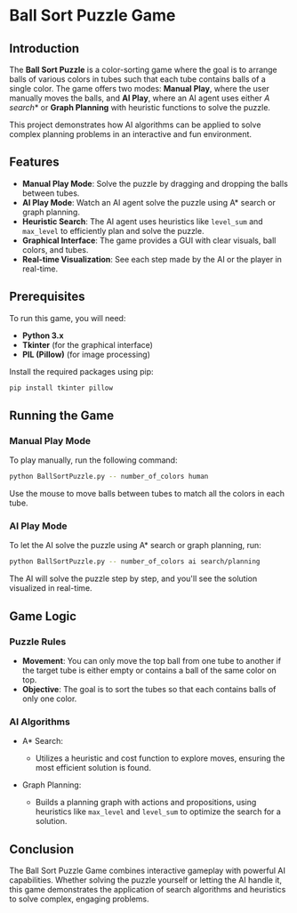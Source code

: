 # Ball Sort Puzzle Game

## Introduction
The **Ball Sort Puzzle** is a color-sorting game where the goal is to arrange balls of various colors in tubes such that each tube contains balls of a single color. The game offers two modes: **Manual Play**, where the user manually moves the balls, and **AI Play**, where an AI agent uses either **A* search** or **Graph Planning** with heuristic functions to solve the puzzle.

This project demonstrates how AI algorithms can be applied to solve complex planning problems in an interactive and fun environment.

## Features
- **Manual Play Mode**: Solve the puzzle by dragging and dropping the balls between tubes.
- **AI Play Mode**: Watch an AI agent solve the puzzle using A* search or graph planning.
- **Heuristic Search**: The AI agent uses heuristics like `level_sum` and `max_level` to efficiently plan and solve the puzzle.
- **Graphical Interface**: The game provides a GUI with clear visuals, ball colors, and tubes.
- **Real-time Visualization**: See each step made by the AI or the player in real-time.

## Prerequisites

To run this game, you will need:
- **Python 3.x**
- **Tkinter** (for the graphical interface)
- **PIL (Pillow)** (for image processing)

Install the required packages using pip:
```bash
pip install tkinter pillow
```
## Running the Game

### Manual Play Mode

To play manually, run the following command:

```bash
python BallSortPuzzle.py -- number_of_colors human
```
Use the mouse to move balls between tubes to match all the colors in each tube.
### AI Play Mode
To let the AI solve the puzzle using A* search or graph planning, run:

```bash
python BallSortPuzzle.py -- number_of_colors ai search/planning
```
The AI will solve the puzzle step by step, and you'll see the solution visualized in real-time.
## Game Logic

### Puzzle Rules

- **Movement**: You can only move the top ball from one tube to another if the target tube is either empty or contains a ball of the same color on top.
- **Objective**: The goal is to sort the tubes so that each contains balls of only one color.

### AI Algorithms

- A* Search:
  - Utilizes a heuristic and cost function to explore moves, ensuring the most efficient solution is found.

- Graph Planning:
  - Builds a planning graph with actions and propositions, using heuristics like `max_level` and `level_sum` to optimize the search for a solution.

## Conclusion

The Ball Sort Puzzle Game combines interactive gameplay with powerful AI capabilities. Whether solving the puzzle yourself or letting the AI handle it, this game demonstrates the application of search algorithms and heuristics to solve complex, engaging problems.

